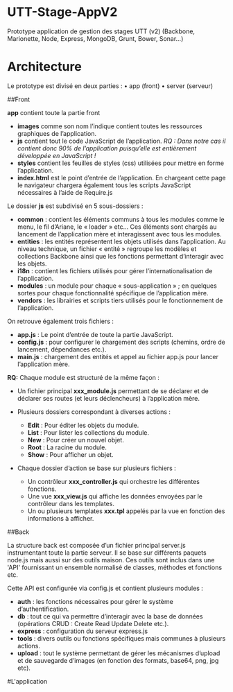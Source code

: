 UTT-Stage-AppV2
===============

Prototype application de gestion des stages UTT (v2) (Backbone, Marionette, Node, Express, MongoDB, Grunt, Bower, Sonar...)

# Architecture

Le prototype est divisé en deux parties : 
•	app (front)
•	server (serveur)

##Front

**app** contient toute la partie front
- **images** comme son nom l’indique contient toutes les ressources graphiques de l’application.
- **js** contient tout le code JavaScript de l’application.
  *RQ : Dans notre cas il contient donc 90% de l’application puisqu’elle est entièrement développée en JavaScript !*
- **styles** contient les feuilles de styles (css) utilisées pour mettre en forme l’application.
- **index.html** est le point d’entrée de l’application. En chargeant cette page le navigateur chargera également tous les scripts JavaScript nécessaires à l’aide de Require.js


Le dossier **js** est subdivisé en 5 sous-dossiers :
- **common** : contient les éléments communs à tous les modules comme le menu, le fil d’Ariane, le « loader » etc… Ces éléments sont chargés au lancement de l’application mère et interagissent avec tous les modules.
- **entities** : les entités représentent les objets utilisés dans l’application. Au niveau technique, un fichier « entité » regroupe les modèles et collections Backbone ainsi que les fonctions permettant d’interagir avec les objets.
- **i18n** : contient les fichiers utilisés pour gérer l’internationalisation de l’application.
- **modules** : un module pour chaque « sous-application » ; en quelques sortes pour chaque fonctionnalité spécifique de l’application mère.
- **vendors** : les librairies et scripts tiers utilisés pour le fonctionnement de l’application. 

On retrouve également trois fichiers :
- **app.js** : Le point d’entrée de toute la partie JavaScript.
- **config.js** : pour configurer le chargement des scripts (chemins, ordre de lancement, dépendances etc.).
- **main.js** : chargement des entités et appel au fichier app.js pour lancer l’application mère.


**RQ:** Chaque module est structuré de la même façon :
- Un fichier principal **xxx_module.js** permettant de se déclarer et de déclarer ses routes (et leurs déclencheurs) à l’application mère.

- Plusieurs dossiers correspondant à diverses actions :
  - **Edit** : Pour éditer les objets du module.
  - **List** : Pour lister les collections du module.
  - **New** : Pour créer un nouvel objet.
  - **Root** : La racine du module.
  - **Show** : Pour afficher un objet.

- Chaque dossier d’action se base sur plusieurs fichiers :
  - Un contrôleur **xxx_controller.js** qui orchestre les différentes fonctions.
  - Une vue **xxx_view.js** qui affiche les données envoyées par le contrôleur dans les templates.
  - Un ou plusieurs templates **xxx.tpl** appelés par la vue en fonction des informations à afficher.

##Back

La structure back est composée d’un fichier principal server.js instrumentant toute la partie serveur. Il se base sur différents paquets node.js mais aussi sur des outils maison. Ces outils sont inclus dans une 'API' fournissant un ensemble normalisé de classes, méthodes et fonctions etc. 

Cette API est configurée via config.js et contient plusieurs modules : 

- **auth** : les fonctions nécessaires pour gérer le système d’authentification.
- **db** : tout ce qui va permettre d’interagir avec la base de données (opérations CRUD : Create Read Update Delete etc.).
- **express** : configuration du serveur express.js
- **tools** : divers outils ou fonctions spécifiques mais communes à plusieurs actions.
- **upload** : tout le système permettant de gérer les mécanismes d’upload et de sauvegarde d’images (en fonction des formats, base64, png, jpg etc).


#L'application


